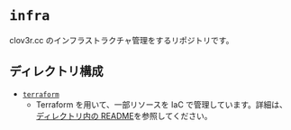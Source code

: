 # `infra`

clov3r.cc のインフラストラクチャ管理をするリポジトリです。

## ディレクトリ構成

- [`terraform`](./terraform/)
  - Terraform を用いて、一部リソースを IaC で管理しています。詳細は、[ディレクトリ内の README](./terraform/README.md)を参照してください。
